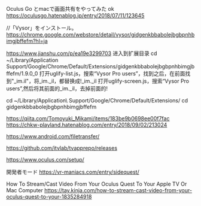 Oculus Go とmacで画面共有をやってみた ok
https://oculusgo.hatenablog.jp/entry/2018/07/11/123645


//「Vysor」をインストール。
https://chrome.google.com/webstore/detail/vysor/gidgenkbbabolejbgbpnhbimgjbffefm?hl=ja

https://www.jianshu.com/p/ea19e3299703
进入到扩展目录
cd ~/Library/Application Support/Google/Chrome/Default/Extensions/gidgenkbbabolejbgbpnhbimgjbffefm/1.9.0_0
打开uglify-list.js，搜索“Vysor Pro users”，找到之后，在前面找到"_im.il"，将_im._il，都替换成!_im._il
打开uglify-screen.js，搜索“Vysor Pro users”,然后将其前面的_im._il，去掉前面的!

cd ~/Library/Application\ Support/Google/Chrome/Default/Extensions/
 cd gidgenkbbabolejbgbpnhbimgjbffefm

https://qiita.com/Tomoyuki_Mikami/items/183be9b0698ee00f7fac
https://chkw-playland.hatenablog.com/entry/2018/09/02/213024


https://www.android.com/filetransfer/



https://github.com/itvlab/tvapprepo/releases


https://www.oculus.com/setup/

開発者モード
https://vr-maniacs.com/entry/sidequest/


How To Stream/Cast Video From Your Oculus Quest To Your Apple TV Or Mac Computer
https://tay.kinja.com/how-to-stream-cast-video-from-your-oculus-quest-to-your-1835284918
